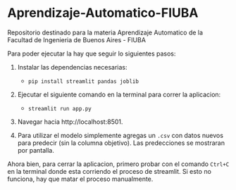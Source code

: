 # Aprendizaje-Automatico-FIUBA
Repositorio destinado para la materia Aprendizaje Automatico de la Facultad de Ingenieria de Buenos Aires - FIUBA

Para poder ejecutar la hay que seguir lo siguientes pasos:
1. Instalar las dependencias necesarias:
    - `pip install streamlit pandas joblib`
 
2. Ejecutar el siguiente comando en la terminal para correr la aplicacion:
    - `streamlit run app.py`

3. Navegar hacia http://localhost:8501.

4. Para utilizar el modelo simplemente agregas un `.csv` con datos nuevos para predecir (sin la columna objetivo). Las predecciones se mostraran por pantalla.

Ahora bien, para cerrar la aplicacion, primero probar con el comando `Ctrl+C` en la terminal donde esta corriendo el proceso de streamlit. Si esto no funciona, hay que matar el proceso manualmente.

